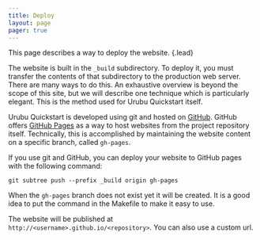 ```yaml
---
title: Deploy
layout: page
pager: true
---
```


This page describes a way to deploy the website.
{.lead}

The website is built in the `_build` subdirectory.  To deploy it, you must
transfer the contents of that subdirectory to the production web server.  There
are many ways to do this.  An exhaustive overview is beyond the scope of this
site, but we will describe one technique which is particularly elegant. This is
the method used for Urubu Quickstart itself.

Urubu Quickstart is developed using git and hosted on [GitHub][1].  GitHub
offers [GitHub Pages][2] as a way to host websites from the project repository
itself.  Technically, this is accomplished by maintaining the website content
on a specific branch, called `gh-pages`.

[1]: https://github.com/jandecaluwe/urubu-quickstart
[2]: http://pages.github.com/

If you use git and GitHub, you can deploy your website to GitHub
pages with the following command:

```
git subtree push --prefix _build origin gh-pages    
```

When the `gh-pages` branch does not exist yet it will be created.
It is a good idea to put the command in the Makefile to make it
easy to use.

The website will be published at `http://<username>.github.io/<repository>`.
You can also use a custom url.
